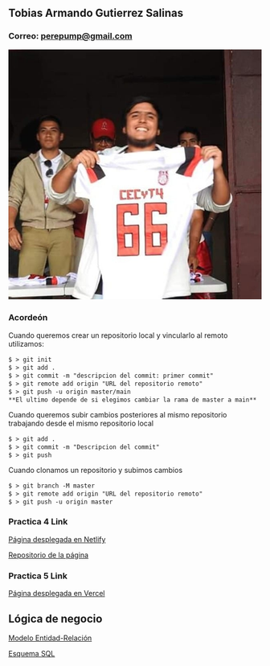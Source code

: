 ## Tobias Armando Gutierrez Salinas

### Correo: perepump@gmail.com

![Tobias](archivos-multimedia/tobiasgtz.jpg)


### Acordeón 

Cuando queremos crear un repositorio local y vincularlo al remoto utilizamos:

```git
$ > git init
$ > git add .
$ > git commit -m "descripcion del commit: primer commit"
$ > git remote add origin "URL del repositorio remoto"
$ > git push -u origin master/main 
**El ultimo depende de si elegimos cambiar la rama de master a main**
```

Cuando queremos subir cambios posteriores al mismo repositorio trabajando desde el mismo repositorio local

```git
$ > git add .
$ > git commit -m "Descripcion del commit"
$ > git push
```
Cuando clonamos un repositorio y subimos cambios

```git
$ > git branch -M master
$ > git remote add origin "URL del repositorio remoto"
$ > git push -u origin master
```

### Practica 4 Link

[Página desplegada en Netlify](https://earnest-kleicha-ecb313.netlify.app/posts/)

[Repositorio de la página](https://github.com/Tobias66Jags/tobias-astropage)

### Practica 5 Link

[Página desplegada en Vercel](https://tobias-astropage.vercel.app/)

## Lógica de negocio

[Modelo Entidad-Relación](https://github.com/Tobias66Jags/gutierrez-tobias-practicas-3/blob/main/entidad-relacion-tobias.md)

[Esquema SQL](https://github.com/Tobias66Jags/gutierrez-tobias-practicas-3/blob/main/football_schema.SQL)


